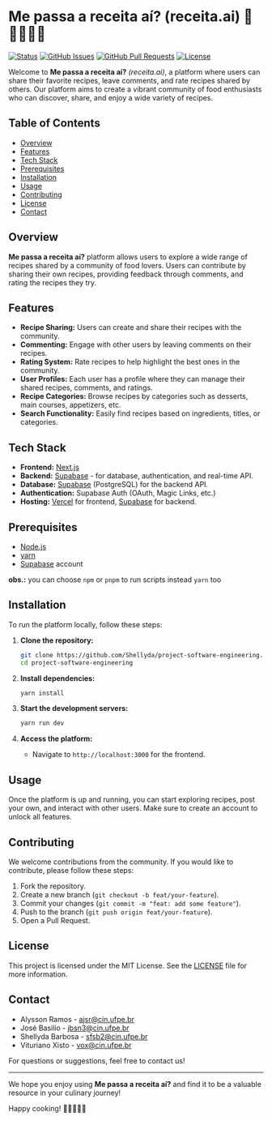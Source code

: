 # Me passa a receita aí? (receita.ai) 🍴👩‍🍳👨‍🍳

[![Status](https://img.shields.io/badge/status-active-success.svg)]()
[![GitHub Issues](https://img.shields.io/github/issues/Shellyda/project-software-engineering.svg)](https://github.com/Shellyda/project-software-engineering/issues)
[![GitHub Pull Requests](https://img.shields.io/github/issues-pr/Shellyda/project-software-engineering.svg)](https://github.com/Shellyda/project-software-engineering/pulls)
[![License](https://img.shields.io/badge/license-MIT-blue.svg)](/LICENSE)

Welcome to **Me passa a receita aí?** _(receita.ai)_, a platform where users can share their favorite recipes, leave comments, and rate recipes shared by others.
Our platform aims to create a vibrant community of food enthusiasts who can discover, share, and enjoy a wide variety of recipes.

## Table of Contents

- [Overview](#overview)
- [Features](#features)
- [Tech Stack](#tech-stack)
- [Prerequisites](#prerequisites)
- [Installation](#installation)
- [Usage](#usage)
- [Contributing](#contributing)
- [License](#license)
- [Contact](#contact)

## Overview

**Me passa a receita aí?** platform allows users to explore a wide range of recipes shared by a community of food lovers. Users can contribute by sharing their own recipes, providing feedback through comments, and rating the recipes they try.

## Features

- **Recipe Sharing:** Users can create and share their recipes with the community.
- **Commenting:** Engage with other users by leaving comments on their recipes.
- **Rating System:** Rate recipes to help highlight the best ones in the community.
- **User Profiles:** Each user has a profile where they can manage their shared recipes, comments, and ratings.
- **Recipe Categories:** Browse recipes by categories such as desserts, main courses, appetizers, etc.
- **Search Functionality:** Easily find recipes based on ingredients, titles, or categories. 

## Tech Stack

- **Frontend:** [Next.js](https://nextjs.org/)
- **Backend:** [Supabase](https://supabase.com/) - for database, authentication, and real-time API.
- **Database:** [Supabase](https://supabase.com/) (PostgreSQL) for the backend API.
- **Authentication:** Supabase Auth (OAuth, Magic Links, etc.)
- **Hosting:** [Vercel](https://vercel.com/) for frontend, [Supabase](https://supabase.com/) for backend.

## Prerequisites

- [Node.js](https://nodejs.org/)
- [yarn](https://yarnpkg.com/)
- [Supabase](https://supabase.com/) account

**obs.:** you can choose `npm` or `pnpm` to run scripts instead `yarn` too

## Installation

To run the platform locally, follow these steps:

1. **Clone the repository:**

   ```bash
   git clone https://github.com/Shellyda/project-software-engineering.git
   cd project-software-engineering
   ```

2. **Install dependencies:**

   ```bash
   yarn install
   ```

3. **Start the development servers:**

   ```bash
   yarn run dev
   ```

4. **Access the platform:**

   - Navigate to `http://localhost:3000` for the frontend.
  
## Usage

Once the platform is up and running, you can start exploring recipes, post your own, and interact with other users. Make sure to create an account to unlock all features.

## Contributing

We welcome contributions from the community. If you would like to contribute, please follow these steps:

1. Fork the repository.
2. Create a new branch (`git checkout -b feat/your-feature`).
3. Commit your changes (`git commit -m "feat: add some feature"`).
4. Push to the branch (`git push origin feat/your-feature`).
5. Open a Pull Request.

## License

This project is licensed under the MIT License. See the [LICENSE](LICENSE) file for more information.

## Contact

- Alysson Ramos - ajsr@cin.ufpe.br
- José Basilio - jbsn3@cin.ufpe.br
- Shellyda Barbosa - sfsb2@cin.ufpe.br
- Vituriano Xisto - vox@cin.ufpe.br

For questions or suggestions, feel free to contact us!

---

We hope you enjoy using **Me passa a receita aí?** and find it to be a valuable resource in your culinary journey!

Happy cooking! 🍴👩‍🍳👨‍🍳
